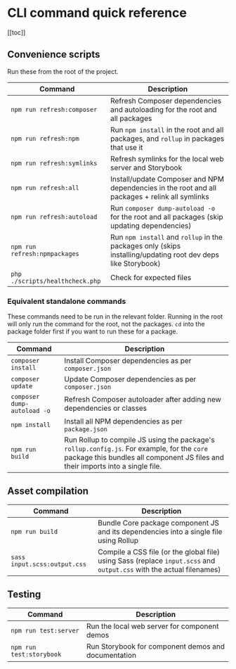 # CLI command quick reference

[[toc]]

## Convenience scripts

Run these from the root of the project.

| Command                       | Description                                                                                                                                                      |
|-------------------------------|------------------------------------------------------------------------------------------------------------------------------------------------------------------|
| `npm run refresh:composer`    | Refresh Composer dependencies and autoloading for the root and all packages  <Badge type="warning" text="Requires PowerShell"/>                                  |
| `npm run refresh:npm`         | Run `npm install` in the root and all packages, and `rollup` in packages that use it  <Badge type="warning" text="Requires PowerShell"/>                         |
| `npm run refresh:symlinks`    | Refresh symlinks for the local web server and Storybook <Badge type="warning" text="Requires PowerShell"/>                                                       |
| `npm run refresh:all`         | Install/update Composer and NPM dependencies in the root and all packages + relink all symlinks   <Badge type="warning" text="Requires PowerShell"/>             |
| `npm run refresh:autoload`    | Run `composer dump-autoload -o` for the root and all packages (skip updating dependencies)  <Badge type="warning" text="Requires PowerShell"/>                   |
| `npm run refresh:npmpackages` | Run `npm install` and `rollup` in the packages only (skips installing/updating root dev deps like Storybook)  <Badge type="warning" text="Requires PowerShell"/> |
| `php ./scripts/healthcheck.php` | Check for expected files                                                                                                                                         |

### Equivalent standalone commands

These commands need to be run in the relevant folder. Running in the root will only run the command for the root, not the packages. `cd` into the package folder
first if you want to run these for a package.

| Command                     | Description                                                                                                                                                                    |
|-----------------------------|--------------------------------------------------------------------------------------------------------------------------------------------------------------------------------|
| `composer install`          | Install Composer dependencies as per `composer.json`                                                                                                                           |
| `composer update`           | Update Composer dependencies as per `composer.json`                                                                                                                            |
| `composer dump-autoload -o` | Refresh Composer autoloader after adding new dependencies or classes                                                                                                           |
| `npm install`               | Install all NPM dependencies as per `package.json`                                                                                                                             |
| `npm run build`             | Run Rollup to compile JS using the package's `rollup.config.js`. For example, for the `core` package this bundles all component JS files and their imports into a single file. |

## Asset compilation 

| Command                  | Description                                         |
|--------------------------|-----------------------------------------------------|
| `npm run build` | Bundle Core package component JS and its dependencies into a single file using Rollup                                                                            |
| `sass input.scss:output.css` | Compile a CSS file (or the global file) using Sass (replace `input.scss` and `output.css` with the actual filenames)                                                                                                                                                                 |

## Testing

| Command                  | Description                                         |
|--------------------------|-----------------------------------------------------|
| `npm run test:server`    | Run the local web server for component demos        |
| `npm run test:storybook` | Run Storybook for component demos and documentation |

